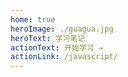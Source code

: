 ```yaml
---
home: true
heroImage: ./guagua.jpg
heroText: 学习笔记
actionText: 开始学习 →
actionLink: /javascript/
---
```

